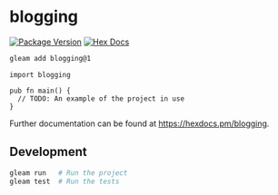 # blogging

[![Package Version](https://img.shields.io/hexpm/v/blogging)](https://hex.pm/packages/blogging)
[![Hex Docs](https://img.shields.io/badge/hex-docs-ffaff3)](https://hexdocs.pm/blogging/)

```sh
gleam add blogging@1
```
```gleam
import blogging

pub fn main() {
  // TODO: An example of the project in use
}
```

Further documentation can be found at <https://hexdocs.pm/blogging>.

## Development

```sh
gleam run   # Run the project
gleam test  # Run the tests
```
